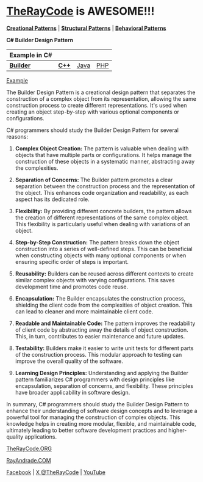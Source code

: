 # [TheRayCode](../../../README.md) is AWESOME!!!

**[Creational Patterns](../README.md)** | **[Structural Patterns](../../Structural/README.md)** | **[Behavioral Patterns](../../Behavioral/README.md)**

**C# Builder Design Pattern**

|Example in C#|   |   |   |
|---|---|---|---|
| [**Builder**](README.md)| [**C++**](../../../CPP/Creational/Builder/README.md) | [Java](../../../Java/Creational/Builder/README.md) | [PHP](../../../PHP/Creational/Builder/README.md) |

[Example](Show/README.md)

The Builder Design Pattern is a creational design pattern that separates the construction of a complex object from its representation, allowing the same construction process to create different representations. It's used when creating an object step-by-step with various optional components or configurations.

C# programmers should study the Builder Design Pattern for several reasons:

1. **Complex Object Creation:** The pattern is valuable when dealing with objects that have multiple parts or configurations. It helps manage the construction of these objects in a systematic manner, abstracting away the complexities.

2. **Separation of Concerns:** The Builder pattern promotes a clear separation between the construction process and the representation of the object. This enhances code organization and readability, as each aspect has its dedicated role.

3. **Flexibility:** By providing different concrete builders, the pattern allows the creation of different representations of the same complex object. This flexibility is particularly useful when dealing with variations of an object.

4. **Step-by-Step Construction:** The pattern breaks down the object construction into a series of well-defined steps. This can be beneficial when constructing objects with many optional components or when ensuring specific order of steps is important.

5. **Reusability:** Builders can be reused across different contexts to create similar complex objects with varying configurations. This saves development time and promotes code reuse.

6. **Encapsulation:** The Builder encapsulates the construction process, shielding the client code from the complexities of object creation. This can lead to cleaner and more maintainable client code.

7. **Readable and Maintainable Code:** The pattern improves the readability of client code by abstracting away the details of object construction. This, in turn, contributes to easier maintenance and future updates.

8. **Testability:** Builders make it easier to write unit tests for different parts of the construction process. This modular approach to testing can improve the overall quality of the software.

9. **Learning Design Principles:** Understanding and applying the Builder pattern familiarizes C# programmers with design principles like encapsulation, separation of concerns, and flexibility. These principles have broader applicability in software design.

In summary, C# programmers should study the Builder Design Pattern to enhance their understanding of software design concepts and to leverage a powerful tool for managing the construction of complex objects. This knowledge helps in creating more modular, flexible, and maintainable code, ultimately leading to better software development practices and higher-quality applications.

[TheRayCode.ORG](https://www.TheRayCode.org)

[RayAndrade.COM](https://www.RayAndrade.com)

[Facebook](https://www.facebook.com/TheRayCode/) | [X @TheRayCode](https://www.x.com/TheRayCode/) | [YouTube](https://www.youtube.com/TheRayCode/)
